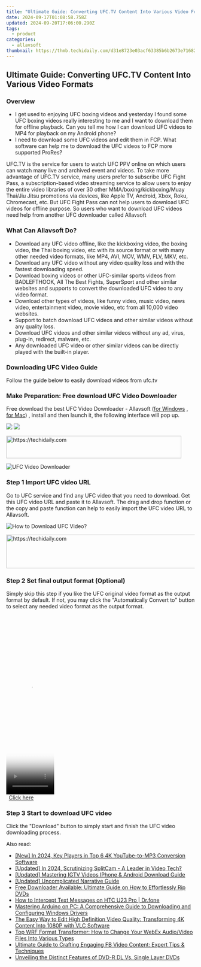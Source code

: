 ```yaml
---
title: "Ultimate Guide: Converting UFC.TV Content Into Various Video Formats"
date: 2024-09-17T01:08:58.758Z
updated: 2024-09-20T17:06:00.290Z
tags:
  - product
categories:
  - allavsoft
thumbnail: https://thmb.techidaily.com/d31e8723e03acf63385b6b2673e7168286d60ba0c51b363448b469a8ffe4640d.jpg
---
```


## Ultimate Guide: Converting UFC.TV Content Into Various Video Formats

### Overview

* I get used to enjoying UFC boxing videos and yesterday I found some UFC boxing videos really interesting to me and I want to download them for offline playback. Can you tell me how I can download UFC videos to MP4 for playback on my Android phone?
* I need to download some UFC videos and edit them in FCP. What software can help me to download the UFC videos to FCP more supported ProRes?

UFC.TV is the service for users to watch UFC PPV online on which users can watch many live and archived event and videos. To take more advantage of UFC.TV service, many users prefer to subscribe UFC Fight Pass, a subscription-based video streaming service to allow users to enjoy the entire video libraries of over 30 other MMA/boxing/kickboxing/Muay Thai/Jiu Jitsu promotions via devices, like Apple TV, Android, Xbox, Roku, Chromecast, etc. But UFC Fight Pass can not help users to download UFC videos for offline purpose. So users who want to download UFC videos need help from another UFC downloader called Allavsoft

### What Can Allavsoft Do?

* Download any UFC video offline, like the kickboxing video, the boxing video, the Thai boxing video, etc with its source format or with many other needed video formats, like MP4, AVI, MOV, WMV, FLV, MKV, etc.
* Download any UFC video without any video quality loss and with the fastest downloading speed.
* Download boxing videos or other UFC-similar sports videos from BADLEFTHOOK, All The Best Fights, SuperSport and other similar websites and supports to convert the downloaded UFC video to any video format.
* Download other types of videos, like funny video, music video, news video, entertainment video, movie video, etc from all 10,000 video websites.
* Support to batch download UFC videos and other similar videos without any quality loss.
* Download UFC videos and other similar videos without any ad, virus, plug-in, redirect, malware, etc.
* Any downloaded UFC video or other similar videos can be directly played with the built-in player.

### Downloading UFC Video Guide

Follow the guide below to easily download videos from ufc.tv

### Make Preparation: Free download UFC Video Downloader

Free download the best UFC Video Downloader - Allavsoft ([for Windows](https://tools.techidaily.com/allavsoft/products/) , [for Mac](https://tools.techidaily.com/allavsoft/products/)) , install and then launch it, the following interface will pop up.

[![](https://www.allavsoft.com/how-to/../images/how-to/free-download-win.jpg)](https://tools.techidaily.com/allavsoft/products/) [![](https://www.allavsoft.com/how-to/../images/how-to/free-download-mac.jpg)](https://tools.techidaily.com/allavsoft/products/)

<!-- affiliate ads begin -->
<a href="https://bluettius.sjv.io/c/5597632/2139110/17108" target="_top" id="2139110">
  <img src="//a.impactradius-go.com/display-ad/17108-2139110" border="0" alt="https://techidaily.com" width="468" height="60"/>
</a>
<img height="0" width="0" src="https://bluettius.sjv.io/i/5597632/2139110/17108" style="position:absolute;visibility:hidden;" border="0" />
<!-- affiliate ads end -->

![UFC Video Downloader](https://www.allavsoft.com/how-to/../images/allavsoft/screen-shot-600.jpg)

### Step 1 Import UFC video URL

Go to UFC service and find any UFC video that you need to download. Get this UFC video URL and paste it to Allavsoft. The drag and drop function or the copy and paste function can help to easily import the UFC video URL to Allavsoft.

![How to Download UFC Video?](https://www.allavsoft.com/how-to/../images/how-to/download-rtmp-video/download-rtmp-video.jpg)

<!-- affiliate ads begin -->
<a href="https://appsumo.8odi.net/c/5597632/2037355/7443" target="_top" id="2037355">
  <img src="//a.impactradius-go.com/display-ad/7443-2037355" border="0" alt="https://techidaily.com" width="728" height="90"/>
</a>
<img height="0" width="0" src="https://appsumo.8odi.net/i/5597632/2037355/7443" style="position:absolute;visibility:hidden;" border="0" />
<!-- affiliate ads end -->

### Step 2 Set final output format (Optional)

Simply skip this step if you like the UFC original video format as the output format by default. If not, you may click the "Automatically Convert to" button to select any needed video format as the output format.

<!-- affiliate ads begin -->
<span id="1975503">
					<video width="128" height="480" style="cursor:pointer"
           poster="//a.impactradius-go.com/display-clicktoplayimage/1975503.png"
           onclick="if(!this.playClicked){this.play();this.setAttribute('controls',true);this.playClicked=true;}">
	   <source src="//a.impactradius-go.com/display-ad/22993-1975503">
	   <img src="//a.impactradius-go.com/display-clicktoplayimage/1975503.png" style="border: none; height: 100%; width: 100%; object-fit: contain">
	</video>
	<div style="width:80px;text-align:center"><a href="javascript:window.open(decodeURIComponent('https%3A%2F%2Fhomestyler.sjv.io%2Fc%2F5597632%2F1975503%2F22993'), '_blank');void(0);">Click here</a></div>
</span>
<img height="0" width="0" src="https://imp.pxf.io/i/5597632/1975503/22993" style="position:absolute;visibility:hidden;" border="0" />
<!-- affiliate ads end -->

### Step 3 Start to download UFC video

Click the "Download" button to simply start and finish the UFC video downloading process.

<ins class="adsbygoogle"
     style="display:block"
     data-ad-format="autorelaxed"
     data-ad-client="ca-pub-7571918770474297"
     data-ad-slot="1223367746"></ins>

<ins class="adsbygoogle"
     style="display:block"
     data-ad-client="ca-pub-7571918770474297"
     data-ad-slot="8358498916"
     data-ad-format="auto"
     data-full-width-responsive="true"></ins>

<span class="atpl-alsoreadstyle">Also read:</span>
<div><ul>
<li><a href="https://fox-boxes.techidaily.com/new-in-2024-key-players-in-top-6-4k-youtube-to-mp3-conversion-software/"><u>[New] In 2024, Key Players in Top 6 4K YouTube-to-MP3 Conversion Software</u></a></li>
<li><a href="https://screen-activity-recording.techidaily.com/updated-in-2024-scrutinizing-splitcam-a-leader-in-video-tech/"><u>[Updated] In 2024, Scrutinizing SplitCam - A Leader in Video Tech?</u></a></li>
<li><a href="https://instagram-clips.techidaily.com/updated-mastering-igtv-videos-iphone-and-android-download-guide/"><u>[Updated] Mastering IGTV Videos IPhone & Android Download Guide</u></a></li>
<li><a href="https://some-skills.techidaily.com/updated-uncomplicated-narrative-guide/"><u>[Updated] Uncomplicated Narrative Guide</u></a></li>
<li><a href="https://blog-min.techidaily.com/free-downloader-available-ultimate-guide-on-how-to-effortlessly-rip-dvds/"><u>Free Downloader Available: Ultimate Guide on How to Effortlessly Rip DVDs</u></a></li>
<li><a href="https://android-location-track.techidaily.com/how-to-intercept-text-messages-on-htc-u23-pro-drfone-by-drfone-virtual-android/"><u>How to Intercept Text Messages on HTC U23 Pro | Dr.fone</u></a></li>
<li><a href="https://win-dash.techidaily.com/mastering-arduino-on-pc-a-comprehensive-guide-to-downloading-and-configuring-windows-drivers/"><u>Mastering Arduino on PC: A Comprehensive Guide to Downloading and Configuring Windows Drivers</u></a></li>
<li><a href="https://win-luxury.techidaily.com/the-easy-way-to-edit-high-definition-video-quality-transforming-4k-content-into-1080p-with-vlc-software/"><u>The Easy Way to Edit High Definition Video Quality: Transforming 4K Content Into 1080P with VLC Software</u></a></li>
<li><a href="https://win-luxury.techidaily.com/top-wrf-format-transformer-how-to-change-your-webex-audiovideo-files-into-various-types/"><u>Top WRF Format Transformer: How to Change Your WebEx Audio/Video Files Into Various Types</u></a></li>
<li><a href="https://win-luxury.techidaily.com/ultimate-guide-to-crafting-engaging-fb-video-content-expert-tips-and-techniques/"><u>Ultimate Guide to Crafting Engaging FB Video Content: Expert Tips & Techniques</u></a></li>
<li><a href="https://win-luxury.techidaily.com/unveiling-the-distinct-features-of-dvd-r-dl-vs-single-layer-dvds/"><u>Unveiling the Distinct Features of DVD-R DL Vs. Single Layer DVDs</u></a></li>
</ul></div>

